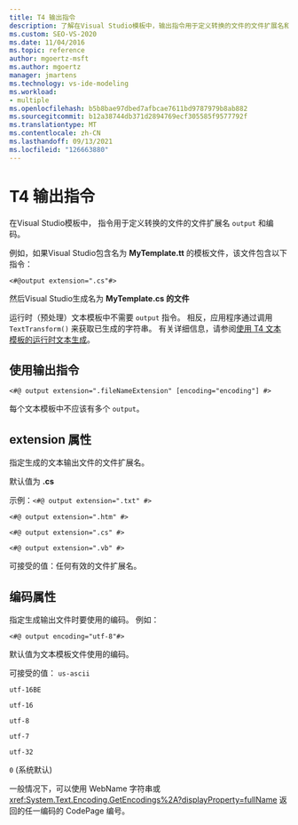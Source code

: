 ```yaml
---
title: T4 输出指令
description: 了解在Visual Studio模板中，输出指令用于定义转换的文件的文件扩展名和编码。
ms.custom: SEO-VS-2020
ms.date: 11/04/2016
ms.topic: reference
author: mgoertz-msft
ms.author: mgoertz
manager: jmartens
ms.technology: vs-ide-modeling
ms.workload:
- multiple
ms.openlocfilehash: b5b8bae97dbed7afbcae7611bd9787979b8ab882
ms.sourcegitcommit: b12a38744db371d2894769ecf305585f9577792f
ms.translationtype: MT
ms.contentlocale: zh-CN
ms.lasthandoff: 09/13/2021
ms.locfileid: "126663880"
---
```

# <a name="t4-output-directive"></a>T4 输出指令

在Visual Studio模板中， 指令用于定义转换的文件的文件扩展名 `output` 和编码。

 例如，如果Visual Studio包含名为 **MyTemplate.tt** 的模板文件，该文件包含以下指令：

 `<#@output extension=".cs"#>`

 然后Visual Studio生成名为 **MyTemplate.cs 的文件**

 运行时（预处理）文本模板中不需要 `output` 指令。 相反，应用程序通过调用 `TextTransform()` 来获取已生成的字符串。 有关详细信息，请参阅[使用 T4 文本模板的运行时文本生成](../modeling/run-time-text-generation-with-t4-text-templates.md)。

## <a name="using-the-output-directive"></a>使用输出指令

```
<#@ output extension=".fileNameExtension" [encoding="encoding"] #>
```

 每个文本模板中不应该有多个 `output`。

## <a name="extension-attribute"></a>extension 属性
 指定生成的文本输出文件的文件扩展名。

 默认值为 **.cs**

 示例：`<#@ output extension=".txt" #>`

 `<#@ output extension=".htm" #>`

 `<#@ output extension=".cs" #>`

 `<#@ output extension=".vb" #>`

 可接受的值：任何有效的文件扩展名。

## <a name="encoding-attribute"></a>编码属性
 指定生成输出文件时要使用的编码。 例如：

 `<#@ output encoding="utf-8"#>`

 默认值为文本模板文件使用的编码。

 可接受的值： `us-ascii`

 `utf-16BE`

 `utf-16`

 `utf-8`

 `utf-7`

 `utf-32`

 `0` (系统默认) 

 一般情况下，可以使用 WebName 字符串或 <xref:System.Text.Encoding.GetEncodings%2A?displayProperty=fullName> 返回的任一编码的 CodePage 编号。
